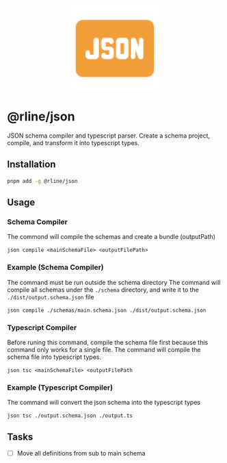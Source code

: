 <div align="center">
  <img src="https://raw.githubusercontent.com/rbrightline/common/refs/heads/main/libs/json/favicon.png" alt="Logo" width="200"/>
</div>

# @rline/json

JSON schema compiler and typescript parser. Create a schema project, compile, and transform it into typescript types.

## Installation

```bash
pnpm add -g @rline/json
```

## Usage

### Schema Compiler

The commond will compile the schemas and create a bundle (outputPath)

```shell
json compile <mainSchemaFile> <outputFilePath>
```

### Example (Schema Compiler)

The command must be run outside the schema directory
The command will compile all schemas under the `./schema` directory, and write it to the `./dist/output.schema.json` file

```shell
json compile ./schemas/main.schema.json ./dist/output.schema.json
```

### Typescript Compiler

Before runing this command, compile the schema file first because this command only works for a single file. The command will compile the schema file into typescript types.

```shell
json tsc <mainSchemaFile> <outputFilePath
```

### Example (Typescript Compiler)

The command will convert the json schema into the typescript types

```shell
json tsc ./output.schema.json ./output.ts
```

## Tasks

- [ ] Move all definitions from sub to main schema
